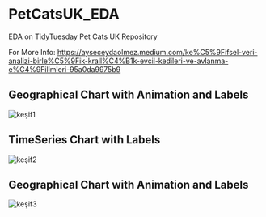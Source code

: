 # PetCatsUK_EDA
EDA on TidyTuesday Pet Cats UK Repository

For More Info: https://ayseceydaolmez.medium.com/ke%C5%9Fifsel-veri-analizi-birle%C5%9Fik-krall%C4%B1k-evcil-kedileri-ve-avlanma-e%C4%9Filimleri-95a0da9975b9

## Geographical Chart with Animation and Labels

![keşif1](https://github.com/user-attachments/assets/870db664-9741-4d00-b1ea-04549d2aa04f)

## TimeSeries Chart with Labels

![keşif2](https://github.com/user-attachments/assets/9d52dc44-e2be-44eb-9b2a-9ae9719fd613)

## Geographical Chart with Animation and Labels

![keşif3](https://github.com/user-attachments/assets/c5f78921-447e-4842-99d0-406311f56195)
